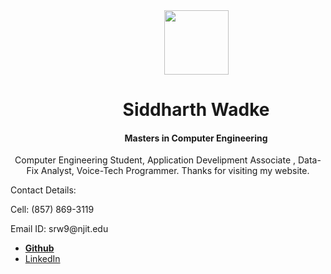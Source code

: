 <div class="wrapper">
<div class="left" style="padding-left: 90px;"><img class="profile-picture" style="display: block; margin-left: auto; margin-right: auto;" src="https://scontent-iad3-1.xx.fbcdn.net/v/t31.0-8/23593786_10215000543716748_6836094762121074056_o.jpg?_nc_cat=106&amp;_nc_sid=174925&amp;_nc_ohc=6UBEsJpWQDwAX__GGc3&amp;_nc_ht=scontent-iad3-1.xx&amp;oh=fb42a34e926aad68af848b406f228790&amp;oe=5F08F999" width="103" height="103" />
<h1 class="name" style="text-align: center;">Siddharth Wadke</h1>
<h4 class="subtitle" style="text-align: center;">Masters in Computer Engineering</h4>
</div>
<div class="right">
<p class="bio" style="text-align: center;">Computer Engineering Student, Application Develipment Associate , Data-Fix Analyst, Voice-Tech Programmer. Thanks for visiting my website.</p>
<p>Contact Details:</p>
<p>Cell: (857) 869-3119</p>
<p>Email ID: srw9@njit.edu</p>
<ul class="social-links">
<li><strong><a href="https://github.com/siddharthwadke">Github</a></strong></li>
<li><a href="https://linkedin.com/siddharthwadke">LinkedIn</a></li>
</ul>
<p>&nbsp;</p>
</div>
</div>
